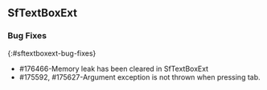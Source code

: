 ## SfTextBoxExt

### Bug Fixes
{:#sftextboxext-bug-fixes}

* \#176466-Memory leak has been cleared in SfTextBoxExt
* \#175592, #175627-Argument exception is not thrown when pressing tab.